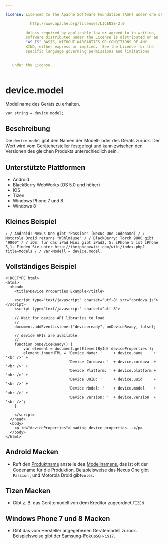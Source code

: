 ```yaml
---

license: Licensed to the Apache Software Foundation (ASF) under one or more contributor license agreements. See the NOTICE file distributed with this work for additional information regarding copyright ownership. The ASF licenses this file to you under the Apache License, Version 2.0 (the "License"); you may not use this file except in compliance with the License. You may obtain a copy of the License at

           http://www.apache.org/licenses/LICENSE-2.0
    
         Unless required by applicable law or agreed to in writing,
         software distributed under the License is distributed on an
         "AS IS" BASIS, WITHOUT WARRANTIES OR CONDITIONS OF ANY
         KIND, either express or implied.  See the License for the
         specific language governing permissions and limitations
    

   under the License.
---
```


# device.model

Modellname des Geräts zu erhalten.

    var string = device.model;
    

## Beschreibung

Die `device.model` gibt den Namen der Modell- oder des Geräts zurück. Der Wert wird vom Gerätehersteller festgelegt und kann zwischen den Versionen des gleichen Produkts unterschiedlich sein.

## Unterstützte Plattformen

*   Android
*   BlackBerry WebWorks (OS 5.0 und höher)
*   iOS
*   Tizen
*   Windows Phone 7 und 8
*   Windows 8

## Kleines Beispiel

    / / Android: Nexus One gibt "Passion" (Nexus One Codename) / / Motorola Droid returns "Wühlmäuse" / / BlackBerry: Torch 9800 gibt "9800" / / iOS: für das iPad Mini gibt iPad2, 5; iPhone 5 ist iPhone 5,1. Finden Sie unter http://theiphonewiki.com/wiki/index.php?title=Models / / Var-Modell = device.model;
    

## Vollständiges Beispiel

    <!DOCTYPE html>
    <html>
      <head>
        <title>Device Properties Example</title>
    
        <script type="text/javascript" charset="utf-8" src="cordova.js"></script>
        <script type="text/javascript" charset="utf-8">
    
        // Wait for device API libraries to load
        //
        document.addEventListener("deviceready", onDeviceReady, false);
    
        // device APIs are available
        //
        function onDeviceReady() {
            var element = document.getElementById('deviceProperties');
            element.innerHTML = 'Device Name: '     + device.name     + '<br />' +
                                'Device Cordova: '  + device.cordova  + '<br />' +
                                'Device Platform: ' + device.platform + '<br />' +
                                'Device UUID: '     + device.uuid     + '<br />' +
                                'Device Model: '    + device.model    + '<br />' +
                                'Device Version: '  + device.version  + '<br />';
        }
    
        </script>
      </head>
      <body>
        <p id="deviceProperties">Loading device properties...</p>
      </body>
    </html>
    

## Android Macken

*   Ruft den [Produktname][1] anstelle des [Modellnamens][2], das ist oft der Codename für die Produktion. Beispielsweise das Nexus One gibt `Passion` , und Motorola Droid gibt`voles`.

 [1]: http://developer.android.com/reference/android/os/Build.html#PRODUCT
 [2]: http://developer.android.com/reference/android/os/Build.html#MODEL

## Tizen Macken

*   Gibt z. B. das Gerätemodell von dem Kreditor zugeordnet,`TIZEN`

## Windows Phone 7 und 8 Macken

*   Gibt das vom Hersteller angegebenen Gerätemodell zurück. Beispielsweise gibt der Samsung-Fokus`SGH-i917`.